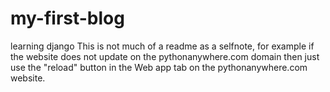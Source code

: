 # my-first-blog
learning django
This is not much of a readme as a selfnote, for example if the website does not update on the pythonanywhere.com domain then just use the "reload" button in the Web app tab on the pythonanywhere.com website.
